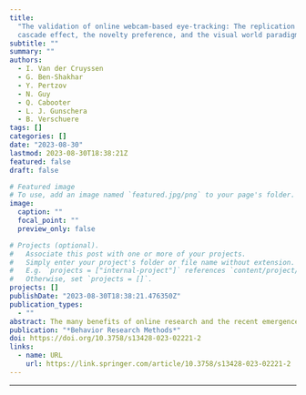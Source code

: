 ```yaml
---
title:
  "The validation of online webcam-based eye-tracking: The replication of the
  cascade effect, the novelty preference, and the visual world paradigm"
subtitle: ""
summary: ""
authors:
  - I. Van der Cruyssen
  - G. Ben-Shakhar
  - Y. Pertzov
  - N. Guy
  - Q. Cabooter
  - L. J. Gunschera
  - B. Verschuere
tags: []
categories: []
date: "2023-08-30"
lastmod: 2023-08-30T18:38:21Z
featured: false
draft: false

# Featured image
# To use, add an image named `featured.jpg/png` to your page's folder.
image:
  caption: ""
  focal_point: ""
  preview_only: false

# Projects (optional).
#   Associate this post with one or more of your projects.
#   Simply enter your project's folder or file name without extension.
#   E.g. `projects = ["internal-project"]` references `content/project/deep-learning/index.md`.
#   Otherwise, set `projects = []`.
projects: []
publishDate: "2023-08-30T18:38:21.476350Z"
publication_types:
  - ""
abstract: The many benefits of online research and the recent emergence of open-source eye-tracking libraries have sparked an interest in transferring time-consuming and expensive eye-tracking studies from the lab to the web. In the current study, we validate online webcam-based eye-tracking by conceptually replicating three robust eye-tracking studies (the cascade effect, n = 134, the novelty preference, n = 45, and the visual world paradigm, n = 32) online using the participant’s webcam as eye-tracker with the WebGazer.js library. We successfully replicated all three effects, although the effect sizes of all three studies shrank by 20–27%. The visual world paradigm was conducted both online and in the lab, using the same participants and a standard laboratory eye-tracker. The results showed that replication per se could not fully account for the effect size shrinkage, but that the shrinkage was also due to the use of online webcam-based eye-tracking, which is noisier. In conclusion, we argue that eye-tracking studies with relatively large effects that do not require extremely high precision (e.g., studies with four or fewer large regions of interest) can be done online using the participant’s webcam. We also make recommendations for how the quality of online webcam-based eye-tracking could be improved.
publication: "*Behavior Research Methods*"
doi: https://doi.org/10.3758/s13428-023-02221-2
links:
  - name: URL
    url: https://link.springer.com/article/10.3758/s13428-023-02221-2
---
```


---
